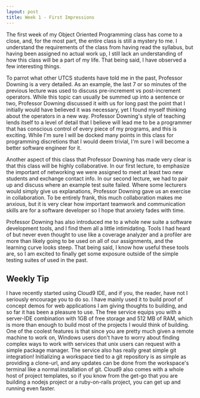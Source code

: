 ```yaml
---
layout: post
title: Week 1 - First Impressions
---
```


The first week of my Object Oriented Programming class has come to a close, and,
for the most part, the entire class is still a mystery to me. I understand the
requirements of the class from having read the syllabus, but having been assigned
no actual work up, I still lack an understanding of how this class will be a part
of my life. That being said, I have observed a few interesting things.

To parrot what other UTCS students have told me in the past, Professor Downing
is a very detailed. As an example, the last 7 or so minutes of the previous
lecture was used to discuss pre-increment vs post-increment operators. While this
topic can usually be summed up into a sentence or two, Professor Downing discussed
it with us for long past the point that I initially would have believed it was
necessary, yet I found myself thinking about the operators in a new way. Professor
Downing's style of teaching lends itself to a level of detail that I believe will
lead me to be a programmer that has conscious control of every piece of my programs,
and this is exciting. While I'm sure I will be docked many points in this class
for programming discretions that I would deem trivial, I'm sure I will become a
better software engineer for it.

Another aspect of this class that Professor Downing has made very clear is that
this class will be highly collaborative. In our first lecture, to emphasize the
important of networking we were assigned to meet at least two new students and
exchange contact info. In our second lecture, we had to pair up and discuss where
an example test suite failed. Where some lecturers would simply give us explanations,
Professor Downing gave us an exercise in collaboration. To be entirely frank,
this much collaboration makes me anxious, but it is very clear how important
teamwork and communication skills are for a software developer so I hope that
anxiety fades with time.

Professor Downing has also introduced me to a whole new suite a software development
tools, and I find them all a little intimidating. Tools I had heard of but never
even thought to use like a coverage analyzer and a profiler are more than likely
going to be used on all of our assignments, and the learning curve looks steep.
That being said, I know how useful these tools are, so I am excited to finally
get some exposure outside of the simple testing suites of used in the past.

## Weekly Tip ##

I have recently started using Cloud9 IDE, and if you, the reader, have not I
seriously encourage you to do so. I have mainly used it to build proof of concept
demos for web applications I am giving thoughts to building, and so far it has
been a pleasure to use. The free service equips you with a server-IDE combination
with 1GB of free storage and 512 MB of RAM, which is more than enough to build
most of the projects I would think of building. One of the coolest features is
that since you are pretty much given a remote machine to work on, Windows users
don't have to worry about finding complex ways to work with services that unix
users can request with a simple package manager. The service also has really great
simple git integration! Initializing a workspace tied to a git repository is as
simple as providing a clone-url, and any updates can be done from the workspace's
terminal like a normal installation of git. Cloud9 also comes with a whole host
of project templates, so if you know from the get-go that you are building a
nodejs project or a ruby-on-rails project, you can get up and running even faster.
